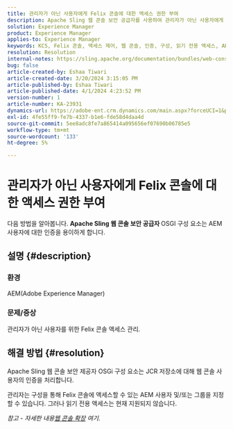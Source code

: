 ```yaml
---
title: 관리자가 아닌 사용자에게 Felix 콘솔에 대한 액세스 권한 부여
description: Apache Sling 웹 콘솔 보안 공급자를 사용하여 관리자가 아닌 사용자에게 Felix 콘솔 액세스 권한을 부여하는 방법을 살펴보십시오.
solution: Experience Manager
product: Experience Manager
applies-to: Experience Manager
keywords: KCS, Felix 콘솔, 액세스 제어, 웹 콘솔, 인증, 구성, 읽기 전용 액세스, AEM 사용자, OSGi 구성 요소
resolution: Resolution
internal-notes: https://sling.apache.org/documentation/bundles/web-console-extensions.html
bug: false
article-created-by: Eshaa Tiwari
article-created-date: 3/20/2024 3:15:05 PM
article-published-by: Eshaa Tiwari
article-published-date: 4/1/2024 4:23:52 PM
version-number: 1
article-number: KA-23931
dynamics-url: https://adobe-ent.crm.dynamics.com/main.aspx?forceUCI=1&pagetype=entityrecord&etn=knowledgearticle&id=ed95c99e-cce6-ee11-904c-6045bd03c412
exl-id: 4fe55ff9-fe7b-4337-b1e6-fde58d4daa4d
source-git-commit: 5ee8adc8fe7a865414a095656ef07690b06785e5
workflow-type: tm+mt
source-wordcount: '133'
ht-degree: 5%

---
```


# 관리자가 아닌 사용자에게 Felix 콘솔에 대한 액세스 권한 부여


다음 방법을 알아봅니다. <b>Apache Sling 웹 콘솔 보안 공급자 </b>OSGI 구성 요소는 AEM 사용자에 대한 인증을 용이하게 합니다.



## 설명 {#description}


### 환경

AEM(Adobe Experience Manager)

### 문제/증상

관리자가 아닌 사용자를 위한 Felix 콘솔 액세스 관리.


## 해결 방법 {#resolution}


Apache Sling 웹 콘솔 보안 제공자 OSGi 구성 요소는 JCR 저장소에 대해 웹 콘솔 사용자의 인증을 처리합니다.

관리자는 구성을 통해 Felix 콘솔에 액세스할 수 있는 AEM 사용자 및/또는 그룹을 지정할 수 있습니다. 그러나 읽기 전용 액세스는 현재 지원되지 않습니다.

*참고 - 자세한 내용[웹 콘솔 확장](https://sling.apache.org/documentation/bundles/web-console-extensions.html) 여기.*
